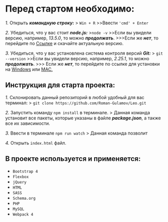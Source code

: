 # Перед стартом необходимо:
*1.* Открыть ***командную строку:***
    > `Win + R`
    >>Ввести `'cmd' + Enter`
   
*2.* Убедиться, что у вас стоит ***node.js:***
    >`node -v`
    >>Если вы увидели версию, например, _13.5.0_, то можно ***продолжать***.
    >>>Если же ***нет***, то перейдите по [Ссылке](https://nodejs.org/en/) и скачайте актуальную версию.

*3.* Убедиться, что у вас установлена система контроля версий ***Git:***
    > `git --version`
    >>Если вы увидели версию, например, _2.25.1_, то можно ***продолжать***.
    >>> Если же ***нет***, то перейдите по ссылке для установки на [Windows](https://gitforwindows.org/) или [MAC.](https://git-scm.com/download/mac)

## Инструкция для старта проекта:

*1.* Склонировать данный репозиторий в любой удобный для вас терминал:
    > `git clone https://github.com/Roman-Gulamov/Leo.git`

*2.* Запустить команду `npm install` в терминале. 
    > Данная команда установит все пакеты, которые указаны в файле
***package.json***, а также все их зависимости.

*3.* Ввести в терминале `npm run watch`
    > Данная команда позволит
>                   
*4.* Открыть `index.html` файл.
## В проекте используется и применяется:
* `Bootstrap 4`
* `Flexbox`
* `jQuery`
* `HTML`
* `SASS`
* `Schema.org`
* `PHP`
* `MySQL`
* `Webpack 4`
